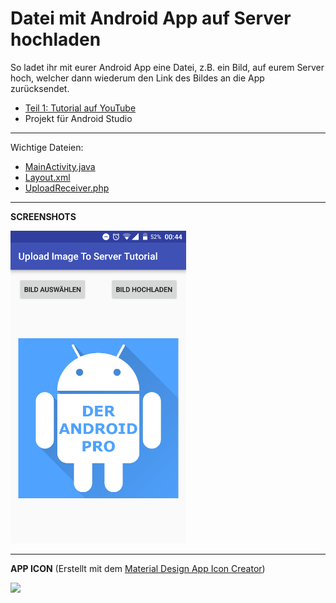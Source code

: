 # Datei mit Android App auf Server hochladen
So ladet ihr mit eurer Android App eine Datei, z.B. ein Bild, auf eurem Server hoch, welcher dann wiederum den Link des Bildes an die App zurücksendet.

- <a href="https://youtu.be/x9lzmFfnjKI" target="_blank" >Teil 1: Tutorial auf YouTube</a>
- Projekt für Android Studio

---

Wichtige Dateien: 
- [MainActivity.java](https://github.com/derAndroidPro/Upload_File_To_Server_Tutorial/blob/master/Android_App_Projekt/app/src/main/java/de/derandroidpro/uploadimagetoservertutorial/MainActivity.java)
- [Layout.xml](https://github.com/derAndroidPro/Upload_File_To_Server_Tutorial/blob/master/Android_App_Projekt/app/src/main/res/layout/activity_main.xml)
- [UploadReceiver.php](https://github.com/derAndroidPro/Upload_File_To_Server_Tutorial/blob/master/Serverseitig/UploadReceiver.php)

---

<b>SCREENSHOTS</b>

<img src="https://github.com/derAndroidPro/Upload_File_To_Server_Tutorial/blob/master/Screenshot_20160522-004432.png" height="500px" />

---

<b>APP ICON</b> (Erstellt mit dem <a href="http://romannurik.github.io/AndroidAssetStudio/icons-launcher.html" target="_blank" >Material Design App Icon Creator</a>)

<img src="https://dl.dropboxusercontent.com/s/mtsr2w6c0nnepdi/ic_launcher.png" height="100px" />


